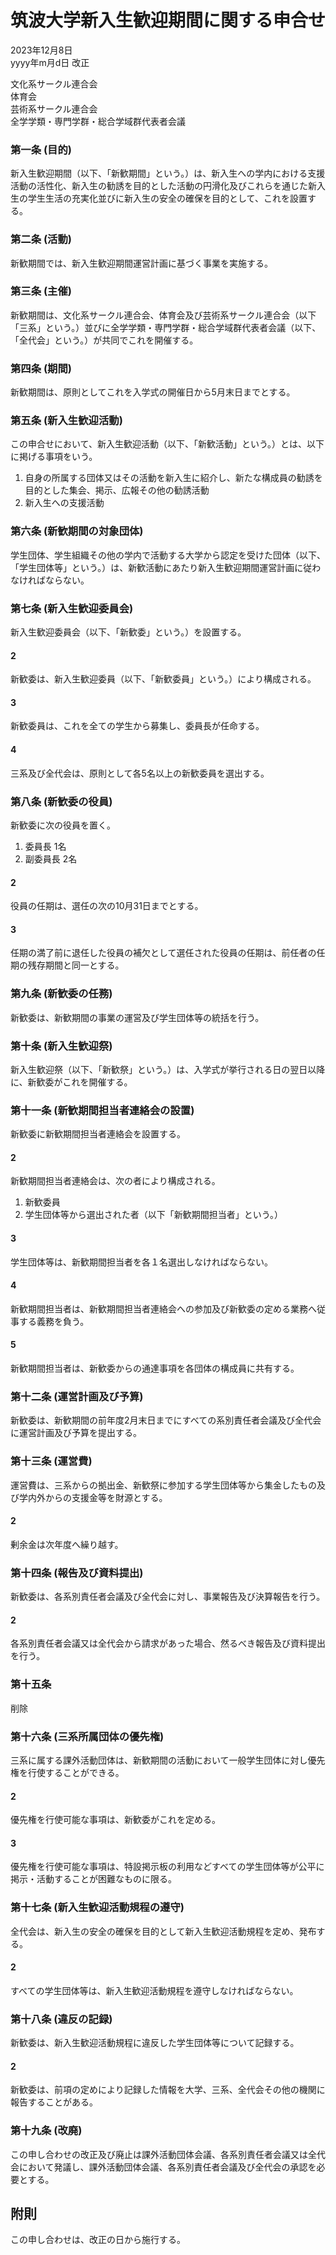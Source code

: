 # 筑波大学新入生歓迎期間に関する申合せ

2023年12月8日  
yyyy年m月d日 改正

文化系サークル連合会  
体育会  
芸術系サークル連合会  
全学学類・専門学群・総合学域群代表者会議

### 第一条 (目的)

新入生歓迎期間（以下、「新歓期間」という。）は、新入生への学内における支援活動の活性化、新入生の勧誘を目的とした活動の円滑化及びこれらを通じた新入生の学生生活の充実化並びに新入生の安全の確保を目的として、これを設置する。

### 第二条 (活動)

新歓期間では、新入生歓迎期間運営計画に基づく事業を実施する。

### 第三条 (主催)

新歓期間は、文化系サークル連合会、体育会及び芸術系サークル連合会（以下「三系」という。）並びに全学学類・専門学群・総合学域群代表者会議（以下、「全代会」という。）が共同でこれを開催する。

### 第四条 (期間)

新歓期間は、原則としてこれを入学式の開催日から5月末日までとする。

### 第五条 (新入生歓迎活動)

この申合せにおいて、新入生歓迎活動（以下、「新歓活動」という。）とは、以下に掲げる事項をいう。
1. 自身の所属する団体又はその活動を新入生に紹介し、新たな構成員の勧誘を目的とした集会、掲示、広報その他の勧誘活動
2. 新入生への支援活動

### 第六条 (新歓期間の対象団体)

学生団体、学生組織その他の学内で活動する大学から認定を受けた団体（以下、「学生団体等」という。）は、新歓活動にあたり新入生歓迎期間運営計画に従わなければならない。
<!-- 「その他の」という表現で「学内で活動する大学から認定を受けた団体」と定義しているので、学生団体と学生組織の定義はあやふやにしています -->

### 第七条 (新入生歓迎委員会)

新入生歓迎委員会（以下、「新歓委」という。）を設置する。

#### 2

新歓委は、新入生歓迎委員（以下、「新歓委員」という。）により構成される。

#### 3

新歓委員は、これを全ての学生から募集し、委員長が任命する。

#### 4

三系及び全代会は、原則として各5名以上の新歓委員を選出する。

### 第八条 (新歓委の役員)

新歓委に次の役員を置く。

1. 委員長 1名
2. 副委員長 2名

#### 2

役員の任期は、選任の次の10月31日までとする。

#### 3

任期の満了前に退任した役員の補欠として選任された役員の任期は、前任者の任期の残存期間と同一とする。

### 第九条 (新歓委の任務)

新歓委は、新歓期間の事業の運営及び学生団体等の統括を行う。

### 第十条 (新入生歓迎祭)

新入生歓迎祭（以下、「新歓祭」という。）は、入学式が挙行される日の翌日以降に、新歓委がこれを開催する。

### 第十一条 (新歓期間担当者連絡会の設置)

新歓委に新歓期間担当者連絡会を設置する。

#### 2

新歓期間担当者連絡会は、次の者により構成される。

1. 新歓委員
2. 学生団体等から選出された者（以下「新歓期間担当者」という。）

#### 3

学生団体等は、新歓期間担当者を各１名選出しなければならない。

#### 4

新歓期間担当者は、新歓期間担当者連絡会への参加及び新歓委の定める業務へ従事する義務を負う。

#### 5

新歓期間担当者は、新歓委からの通達事項を各団体の構成員に共有する。

### 第十二条 (運営計画及び予算)

新歓委は、新歓期間の前年度2月末日までにすべての系別責任者会議及び全代会に運営計画及び予算を提出する。

### 第十三条 (運営費)

運営費は、三系からの拠出金、新歓祭に参加する学生団体等から集金したもの及び学内外からの支援金等を財源とする。

#### 2

剰余金は次年度へ繰り越す。

### 第十四条 (報告及び資料提出)

新歓委は、各系別責任者会議及び全代会に対し、事業報告及び決算報告を行う。

#### 2 

各系別責任者会議又は全代会から請求があった場合、然るべき報告及び資料提出を行う。

### 第十五条

削除

### 第十六条 (三系所属団体の優先権)

三系に属する課外活動団体は、新歓期間の活動において一般学生団体に対し優先権を行使することができる。

#### 2

優先権を行使可能な事項は、新歓委がこれを定める。

#### 3

優先権を行使可能な事項は、特設掲示板の利用などすべての学生団体等が公平に掲示・活動することが困難なものに限る。

### 第十七条 (新入生歓迎活動規程の遵守)

全代会は、新入生の安全の確保を目的として新入生歓迎活動規程を定め、発布する。

#### 2

すべての学生団体等は、新入生歓迎活動規程を遵守しなければならない。

### 第十八条 (違反の記録)

新歓委は、新入生歓迎活動規程に違反した学生団体等について記録する。

#### 2

新歓委は、前項の定めにより記録した情報を大学、三系、全代会その他の機関に報告することがある。

### 第十九条 (改廃)

この申し合わせの改正及び廃止は課外活動団体会議、各系別責任者会議又は全代会において発議し、課外活動団体会議、各系別責任者会議及び全代会の承認を必要とする。

## 附則

この申し合わせは、改正の日から施行する。
